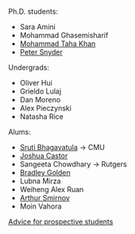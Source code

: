 Ph.D. students: 

* Sara Amini
* Mohammad Ghasemisharif
* [Mohammad Taha Khan][taha]
* [Peter Snyder][pete]

Undergrads:

* Oliver Hui
* Grieldo Lulaj
* Dan Moreno
* Alex Pieczynski
* Natasha Rice

Alums:

* [Sruti Bhagavatula][sruti] -> CMU
* [Joshua Castor][josh]
* Sangeeta Chowdhary -> Rutgers
* [Bradley Golden][bradley]
* Lubna Mirza
* Weiheng Alex Ruan
* [Arthur Smirnov][arthur]
* Moin Vahora

[Advice for prospective students](prospective.html)

[josh]: https://bluuarc.github.io/
[bradley]: https://bradleygolden.github.io/
[sruti]: https://www.cs.cmu.edu/~sbhagava/
[taha]: https://www.cs.uic.edu/~taha/
[pete]: https://www.cs.uic.edu/~psnyder/
[arthur]: https://www.cs.uic.edu/~asmirnov/
